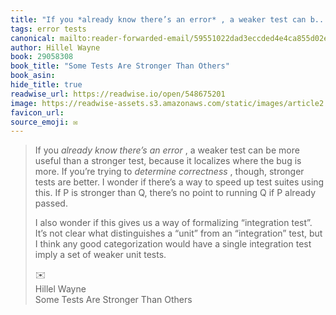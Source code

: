 ```yaml
---
title: "If you *already know there’s an error* , a weaker test can b..."
tags: error tests
canonical: mailto:reader-forwarded-email/59551022dad3eccded4e4ca855d02e2f
author: Hillel Wayne
book: 29058308
book_title: "Some Tests Are Stronger Than Others"
book_asin: 
hide_title: true
readwise_url: https://readwise.io/open/548675201
image: https://readwise-assets.s3.amazonaws.com/static/images/article2.74d541386bbf.png
favicon_url: 
source_emoji: ✉️
---
```


> If you *already know there’s an error* , a weaker test can be more useful than a stronger test, because it localizes where the bug is more. If you’re trying to *determine correctness* , though, stronger tests are better. I wonder if there’s a way to speed up test suites using this. If P is stronger than Q, there’s no point to running Q if P already passed.
> 
> I also wonder if this gives us a way of formalizing “integration test”. It’s not clear what distinguishes a “unit” from an “integration” test, but I think any good categorization would have a single integration test imply a set of weaker unit tests.
> <div class="quoteback-footer"><div class="quoteback-avatar"><span class="mini-emoji"> ✉️</span></div><div class="quoteback-metadata"><div class="metadata-inner"><span style="display:none">FROM:</span><div aria-label="Hillel Wayne" class="quoteback-author"> Hillel Wayne</div><div aria-label="Some Tests Are Stronger Than Others" class="quoteback-title"> Some Tests Are Stronger Than Others</div></div></div></div>